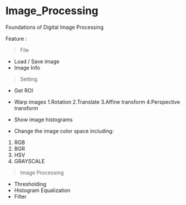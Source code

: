 # Image_Processing
Foundations of Digital Image Processing

Feature :
>File
- Load / Save image
- Image Info

>Setting
- Get ROI
- Warp images
1.Rotation
2.Translate
3.Affine transform
4.Perspective transform

- Show image histograms
-  Change the image color space including:
1. RGB
2. BGR
3. HSV
4. GRAYSCALE

>Image Processing
- Thresholding
- Histogram Equalization
- Filter

